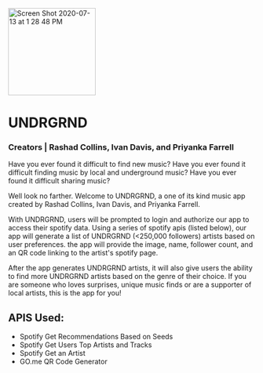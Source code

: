 <img width="178" alt="Screen Shot 2020-07-13 at 1 28 48 PM" src="https://user-images.githubusercontent.com/8472480/87334534-cb575880-c50c-11ea-92b1-c8695762e79b.png">

# UNDRGRND
### Creators | Rashad Collins, Ivan Davis, and Priyanka Farrell

Have you ever found it difficult to find new music? Have you ever found it difficult finding music by local and underground music? Have you ever found it difficult sharing music?

Well look no farther. Welcome to UNDRGRND, a one of its kind music app created by Rashad Collins, Ivan Davis, and Priyanka Farrell.

With UNDRGRND, users will be prompted to login and authorize our app to access their spotify data. Using a series of spotify apis (listed below), our app will generate a list of UNDRGRND (<250,000 followers) artists based on user preferences. the app will provide the image, name, follower count, and an QR code linking to the artist's spotify page.

After the app generates UNDRGRND artists, it will also give users the ability to find more UNDRGRND artists based on the genre of their choice. If you are someone who loves surprises, unique music finds or are a supporter of local artists, this is the app for you!

## APIS Used:

- Spotify Get Recommendations Based on Seeds
- Spotify Get Users Top Artists and Tracks
- Spotify Get an Artist
- GO.me QR Code Generator
